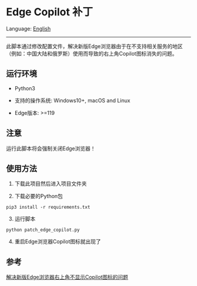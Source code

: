 # Edge Copilot 补丁

Language: [English](README.md)

---

此脚本通过修改配置文件，解决新版Edge浏览器由于在不支持相关服务的地区（例如：中国大陆和俄罗斯）使用而导致的右上角Copilot图标消失的问题。

## 运行环境

- Python3

- 支持的操作系统: Windows10+, macOS and Linux

- Edge版本: >=119

## 注意

运行此脚本将会强制关闭Edge浏览器！

## 使用方法

1. 下载此项目然后进入项目文件夹

2. 下载必要的Python包

```shell
pip3 install -r requirements.txt
```

3. 运行脚本

```shell
python patch_edge_copilot.py
```

4. 重启Edge浏览器Copilot图标就出现了

## 参考

[解决新版Edge浏览器右上角不显示Copilot图标的问题](https://zhuanlan.zhihu.com/p/673914163)